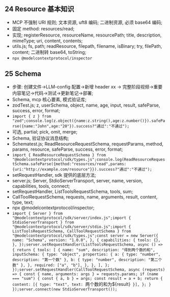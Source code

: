 ## 24 Resource 基本知识

- MCP 不强制 URI 规则; 文本资源, uft8 编码; 二进制资源, 必须 base64 编码;
- 固定 method: resources/read;
- 实现; registerResource, resourceName, resourcePath; title, description, mimeType; uri, content, contents;
- utils.js; fs, path; readResource, filepath, filename, isBinary; try, filePath, content; 二进制转 base64, toString;
- `npx @modelcontextprotocol/inspector`

## 25 Schema

- 步骤: 创建文件->LLM-config 配置->新增 header xx -> 完整阶段视频->重要内容笔记->代码->测试->更新笔记->部署;
- Schema, mcp 核心要素, 模式验证库;
- zodTest.js; z, userSchema, object, name, age, input, result, safeParse, success, error, format;
- `import { z } from "zod";console.log(z.object({name:z.string(),age:z.number()}).safeParse({name:"John",age:"20"}).success?"通过":"不通过");`
- 可选, partial; pick, omit, merge;
- Schema, 验证协议消息结构;
- Schematest.js; ReadResourceRequestSchema, requestParams, method, params, resource, safeParse, success, error, format;
- `import { ReadResourceRequestSchema } from "@modelcontextprotocol/sdk/types.js";console.log(ReadResourceRequestSchema.safeParse({method:"resources/read",params:{uri:"http://example.com/resource"}}).success?"通过":"不通过");`
- setRequestHandler, sdk 提供的底层方法;
- server.js; Server, StdioServerTransport, server, name, version, capabilities, tools, connect;
- setRequestHandler, ListToolsRequestSchema, tools, sum;
- CallToolRequestSchema, requests, name, arguments, result, content, type, text;
- npx @modelcontextprotocol/inspector;
- `import { Server } from "@modelcontextprotocol/sdk/server/index.js";import { StdioServerTransport } from "@modelcontextprotocol/sdk/server/stdio.js";import { ListToolsRequestSchema, CallToolRequestSchema } from "@modelcontextprotocol/sdk/types.js";const server = new Server({ name: "Schema", version: "1.0.0", }, { capabilities: { tools: {}, }, });server.setRequestHandler(ListToolsRequestSchema, async () => { return { tools: [ { name: "sum", description: "得到两个数的和", inputSchema: { type: "object", properties: { a: { type: "number", description: "第一个数" }, b: { type: "number", description: "第二个数" }, }, required: ["a", "b"], }, }, ], }; });server.setRequestHandler(CallToolRequestSchema, async (requests) => { const { name, arguments: args } = requests.params; if (name === "sum") { const { a, b } = args; const result = a + b; return { content: [{ type: "text", text: `两个数的和为${result}` }], }; } });server.connect(new StdioServerTransport());`
